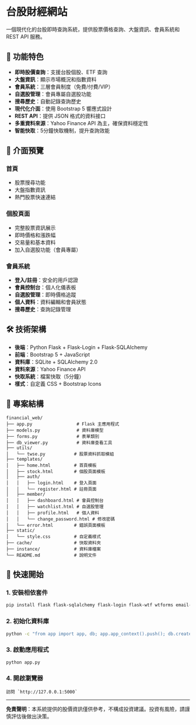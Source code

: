 # 台股財經網站

一個現代化的台股即時查詢系統，提供股票價格查詢、大盤資訊、會員系統和 REST API 服務。

## 🚀 功能特色

- **即時股價查詢**：支援台股個股、ETF 查詢
- **大盤資訊**：顯示市場概況和指數資料
- **會員系統**：三層會員制度（免費/付費/VIP）
- **自選股管理**：會員專屬自選股功能
- **搜尋歷史**：自動記錄查詢歷史
- **現代化介面**：使用 Bootstrap 5 響應式設計
- **REST API**：提供 JSON 格式的資料接口
- **多重資料來源**：Yahoo Finance API 為主，確保資料穩定性
- **智能快取**：5分鐘快取機制，提升查詢效能

## 📱 介面預覽

### 首頁
- 股票搜尋功能
- 大盤指數資訊
- 熱門股票快速連結

### 個股頁面
- 完整股票資訊展示
- 即時價格和漲跌幅
- 交易量和基本資料
- 加入自選股功能（會員專屬）

### 會員系統
- **登入/註冊**：安全的用戶認證
- **會員控制台**：個人化儀表板
- **自選股管理**：即時價格追蹤
- **個人資料**：資料編輯和會員狀態
- **搜尋歷史**：查詢記錄管理

## 🛠 技術架構

- **後端**：Python Flask + Flask-Login + Flask-SQLAlchemy
- **前端**：Bootstrap 5 + JavaScript
- **資料庫**：SQLite + SQLAlchemy 2.0
- **資料來源**：Yahoo Finance API
- **快取系統**：檔案快取（5分鐘）
- **樣式**：自定義 CSS + Bootstrap Icons

## 📂 專案結構

```
financial_web/
├── app.py                 # Flask 主應用程式
├── models.py              # 資料庫模型
├── forms.py               # 表單類別
├── db_viewer.py           # 資料庫查看工具
├── utils/
│   └── twse.py           # 股票資料抓取模組
├── templates/
│   ├── home.html         # 首頁模板
│   ├── stock.html        # 個股頁面模板
│   ├── auth/
│   │   ├── login.html    # 登入頁面
│   │   └── register.html # 註冊頁面
│   ├── member/
│   │   ├── dashboard.html # 會員控制台
│   │   ├── watchlist.html # 自選股管理
│   │   ├── profile.html   # 個人資料
│   │   └── change_password.html # 修改密碼
│   └── error.html        # 錯誤頁面模板
├── static/
│   └── style.css         # 自定義樣式
├── cache/                # 快取資料夾
├── instance/             # 資料庫檔案
└── README.md             # 說明文件
```

## 🚀 快速開始

### 1. 安裝相依套件

```bash
pip install flask flask-sqlalchemy flask-login flask-wtf wtforms email-validator requests pandas werkzeug
```

### 2. 初始化資料庫

```bash
python -c "from app import app, db; app.app_context().push(); db.create_all()"
```

### 3. 啟動應用程式

```bash
python app.py
```

### 4. 開啟瀏覽器
```
訪問 `http://127.0.0.1:5000`
```
---

**免責聲明**：本系統提供的股價資訊僅供參考，不構成投資建議。投資有風險，請謹慎評估後做出決策。 
